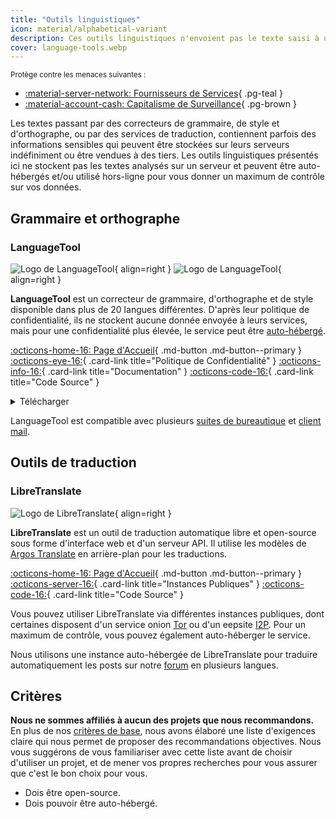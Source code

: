 ```yaml
---
title: "Outils linguistiques"
icon: material/alphabetical-variant
description: Ces outils linguistiques n'envoient pas le texte saisi à un serveur, ils peuvent être utilisés hors ligne et être auto-hébergés.
cover: language-tools.webp
---
```


<small>Protège contre les menaces suivantes :</small>

- [:material-server-network: Fournisseurs de Services](basics/common-threats.md#privacy-from-service-providers){ .pg-teal }
- [:material-account-cash: Capitalisme de Surveillance](basics/common-threats.md#surveillance-as-a-business-model){ .pg-brown }

Les textes passant par des correcteurs de grammaire, de style et d'orthographe, ou par des services de traduction, contiennent parfois des informations sensibles qui peuvent être stockées sur leurs serveurs indéfiniment ou être vendues à des tiers. Les outils linguistiques présentés ici ne stockent pas les textes analysés sur un serveur et peuvent être auto-hébergés et/ou utilisé hors-ligne pour vous donner un maximum de contrôle sur vos données.

## Grammaire et orthographe

### LanguageTool

<div class="admonition recommendation" markdown>

![Logo de LanguageTool](assets/img/language-tools/languagetool.svg#only-light){ align=right }
![Logo de LanguageTool](assets/img/language-tools/languagetool-dark.svg#only-dark){ align=right }

**LanguageTool** est un correcteur de grammaire, d'orthographe et de style disponible dans plus de 20 langues différentes. D'après leur politique de confidentialité, ils ne stockent aucune donnée envoyée à leurs services, mais pour une confidentialité plus élevée, le service peut être [auto-hébergé](https://dev.languagetool.org/http-server).

[:octicons-home-16: Page d'Accueil](https://languagetool.org){ .md-button .md-button--primary }
[:octicons-eye-16:](https://languagetool.org/legal/privacy){ .card-link title="Politique de Confidentialité" }
[:octicons-info-16:](https://languagetooler.freshdesk.com/en/support/solutions){ .card-link title="Documentation" }
[:octicons-code-16:](https://github.com/languagetool-org){ .card-link title="Code Source" }

<details class="downloads" markdown>
<summary>Télécharger</summary>

- [:simple-appstore: App Store](https://apps.apple.com/app/id1534275760)
- [:fontawesome-brands-windows: Windows](https://languagetool.org/windows-desktop)
- [:simple-apple: macOS](https://languagetool.org/mac-desktop)
- [:simple-firefoxbrowser: Firefox](https://addons.mozilla.org/firefox/addon/languagetool)
- [:simple-googlechrome: Chrome](https://chrome.google.com/webstore/detail/oldceeleldhonbafppcapldpdifcinji)
- [:fontawesome-brands-edge: Edge](https://microsoftedge.microsoft.com/addons/detail/hfjadhjooeceemgojogkhlppanjkbobc)
- [:simple-safari: Safari](https://apps.apple.com/app/id1534275760)

</details>

</div>

LanguageTool est compatible avec plusieurs [suites de bureautique](https://languagetool.org/services#text_editors) et [client mail](https://languagetool.org/services#mail_clients).

## Outils de traduction

### LibreTranslate

<div class="admonition recommendation" markdown>

![Logo de LibreTranslate](assets/img/language-tools/libretranslate.png){ align=right }

**LibreTranslate** est un outil de traduction automatique libre et open-source sous forme d'interface web et d'un serveur API. Il utilise les modèles de [Argos Translate](https://github.com/argosopentech/argos-translate) en arrière-plan pour les traductions.

[:octicons-home-16: Page d'Accueil](https://libretranslate.com){ .md-button .md-button--primary }
[:octicons-server-16:](https://github.com/LibreTranslate/LibreTranslate#mirrors){ .card-link title="Instances Publiques" }
[:octicons-code-16:](https://github.com/LibreTranslate/LibreTranslate){ .card-link title="Code Source" }

</div>

Vous pouvez utiliser LibreTranslate via différentes instances publiques, dont certaines disposent d'un service onion [Tor](tor.md) ou d'un eepsite [I2P](alternative-networks.md#i2p-the-invisible-internet-project). Pour un maximum de contrôle, vous pouvez également auto-héberger le service.

Nous utilisons une instance auto-hébergée de LibreTranslate pour traduire automatiquement les posts sur notre [forum](https://discuss.privacyguides.net) en plusieurs langues.

## Critères

**Nous ne sommes affiliés à aucun des projets que nous recommandons.** En plus de nos [critères de base](about/criteria.md), nous avons élaboré une liste d'exigences claire qui nous permet de proposer des recommandations objectives. Nous vous suggérons de vous familiariser avec cette liste avant de choisir d'utiliser un projet, et de mener vos propres recherches pour vous assurer que c'est le bon choix pour vous.

- Dois être open-source.
- Dois pouvoir être auto-hébergé.

